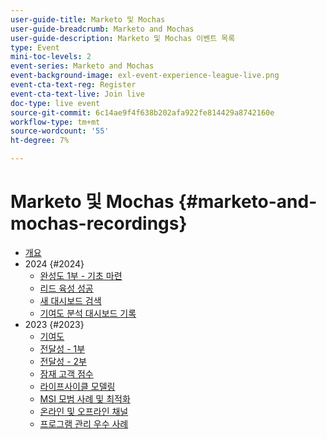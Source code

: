 ```yaml
---
user-guide-title: Marketo 및 Mochas
user-guide-breadcrumb: Marketo and Mochas
user-guide-description: Marketo 및 Mochas 이벤트 목록
type: Event
mini-toc-levels: 2
event-series: Marketo and Mochas
event-background-image: exl-event-experience-league-live.png
event-cta-text-reg: Register
event-cta-text-live: Join live
doc-type: live event
source-git-commit: 6c14ae9f4f638b202afa922fe814429a8742160e
workflow-type: tm+mt
source-wordcount: '55'
ht-degree: 7%

---
```



# Marketo 및 Mochas {#marketo-and-mochas-recordings}

+ [개요](overview.md)
+ 2024 {#2024}
   + [완성도 1부 - 기초 마련](2024/maturity-part1-foundation.md)
   + [리드 육성 성공](2024/lead-nurture-success.md)
   + [새 대시보드 검색](2024/new-discover-dashboard.md)
   + [기여도 분석 대시보드 기록](2024/attribution-dashboard-recording.md)
+ 2023 {#2023}
   + [기여도](2023/attribution.md)
   + [전달성 - 1부](2023/deliverability-part-one.md)
   + [전달성 - 2부](2023/deliverability-part-two.md)
   + [잠재 고객 점수](2023/lead-scoring.md)
   + [라이프사이클 모델링](2023/lifecycle-modeling.md)
   + [MSI 모범 사례 및 최적화](2023/msi-best-practices.md)
   + [온라인 및 오프라인 채널](2023/online-offline.md)
   + [프로그램 관리 우수 사례](2023/program-management.md)